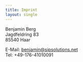 ```yaml
---
title: Imprint
layout: single
---
```


Benjamin Berg \
Jagdfeldring 83 \
85540 Haar

E-Mail: [benjamin@sipsolutions.net](mailto:benjamin@sipsolutions.net) \
Tel: +49-176-41010091
